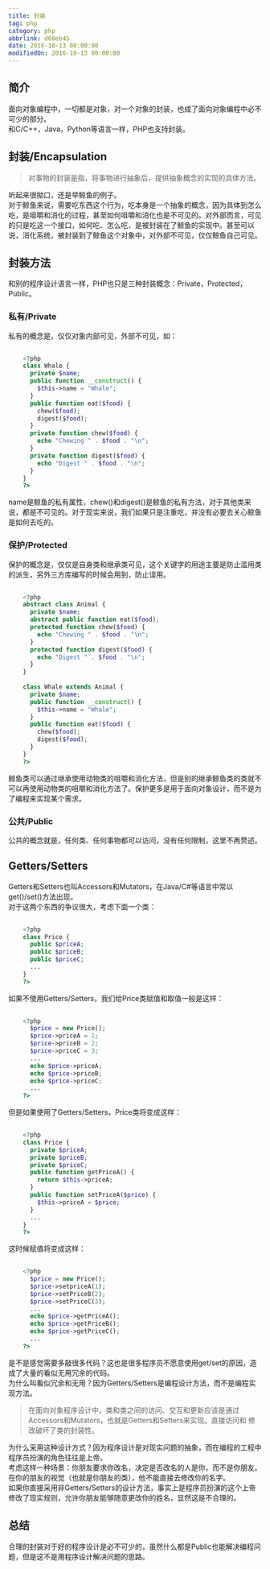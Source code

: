 ```yaml
---
title: 封装
tag: php
category: php
abbrlink: d60eb45
date: 2016-10-13 00:00:00
modifiedOn: 2016-10-13 00:00:00
---
```

## 简介

面向对象编程中，一切都是对象，对一个对象的封装，也成了面向对象编程中必不可少的部分。  
和C/C++，Java，Python等语言一样，PHP也支持封装。

<!--more-->

## 封装/Encapsulation

> 对事物的封装是指，将事物进行抽象后，提供抽象概念的实现的具体方法。

听起来很拗口，还是举鲸鱼的例子。  
对于鲸鱼来说，需要吃东西这个行为，吃本身是一个抽象的概念，因为具体到怎么吃，是咀嚼和消化的过程，甚至如何咀嚼和消化也是不可见的。对外部而言，可见的只是吃这一个接口，如何吃、怎么吃，是被封装在了鲸鱼的实现中。甚至可以说，消化系统，被封装到了鲸鱼这个对象中，对外部不可见，仅仅鲸鱼自己可见。

## 封装方法

和别的程序设计语言一样，PHP也只是三种封装概念：Private，Protected，Public。

### 私有/Private

私有的概念是，仅仅对象内部可见，外部不可见，如：
```php
    
    <?php
    class Whale {
      private $name;
      public function __construct() {
        $this->name = "Whale";
      }
      public function eat($food) {
        chew($food);
        digest($food);
      }
      private function chew($food) {
        echo "Chewing " . $food . "\n";
      }
      private function digest($food) {
        echo "Digest " . $food . "\n";
      }
    }
    ?>
```
name是鲸鱼的私有属性，chew()和digest()是鲸鱼的私有方法，对于其他类来说，都是不可见的。对于现实来说，我们如果只是注重吃，并没有必要去关心鲸鱼是如何去吃的。

### 保护/Protected

保护的概念是，仅仅是自身类和继承类可见，这个关键字的用途主要是防止滥用类的派生，另外三方库编写的时候会用到，防止误用。
```php
    
    <?php
    abstract class Animal {
      private $name;
      abstract public function eat($food);
      protected function chew($food) {
        echo "Chewing " . $food . "\n";
      }
      protected function digest($food) {
        echo "Digest " . $food . "\n";
      }
    }
    
    class Whale extends Animal {
      private $name;
      public function __construct() {
        $this->name = "Whale";
      }
      public function eat($food) {
        chew($food);
        digest($food);
      }
    }
    ?>
```
鲸鱼类可以通过继承使用动物类的咀嚼和消化方法，但是别的继承鲸鱼类的类就不可以再使用动物类的咀嚼和消化方法了。保护更多是用于面向对象设计，而不是为了编程来实现某个需求。

### 公共/Public

公共的概念就是，任何类、任何事物都可以访问，没有任何限制，这里不再赘述。

## Getters/Setters

Getters和Setters也叫Accessors和Mutators，在Java/C#等语言中常以get()/set()方法出现。  
对于这两个东西的争议很大，考虑下面一个类：
```php
    
    <?php
    class Price {
      public $priceA;
      public $priceB;
      public $priceC;
      ...
    }
    ?>
```
如果不使用Getters/Setters，我们给Price类赋值和取值一般是这样：
```php
    
    <?php
      $price = new Price();
      $price->priceA = 1;
      $price->priceB = 2;
      $price->priceC = 3;
      ...
      echo $price->priceA;
      echo $price->priceB;
      echo $price->priceC;
      ...
    ?>
```
但是如果使用了Getters/Setters，Price类将变成这样：
```php
    
    <?php
    class Price {
      private $priceA;
      private $priceB;
      private $priceC;
      public function getPriceA() {
        return $this->priceA;
      }
      public function setPriceA($price) {
        $this->priceA = $price;
      }
      ...
    }
    ?>
```
这时候赋值将变成这样：
```php
    
    <?php
      $price = new Price();
      $price->setpriceA(1);
      $price->setPriceB(2);
      $price->setPriceC(3);
      ...
      echo $price->getPriceA();
      echo $price->getPriceB();
      echo $price->getPriceC();
      ...
    ?>
```
是不是感觉需要多敲很多代码？这也是很多程序员不愿意使用get/set的原因，造成了大量的看似无用冗余的代码。  
为什么叫看似冗余和无用？因为Getters/Setters是编程设计方法，而不是编程实现方法。

> 在面向对象程序设计中，类和类之间的访问、交互和更新应该是通过Accessors和Mutators，也就是Getters和Setters来实现。直接访问和
修改破坏了类的封装性。

为什么采用这种设计方式？因为程序设计是对现实问题的抽象，而在编程的工程中程序员扮演的角色往往是上帝。  
考虑这样一种场景：你朋友要求你改名，决定是否改名的人是你，而不是你朋友。在你的朋友的视觉（也就是你朋友的类），他不能直接去修改你的名字。  
如果你直接采用非Getters/Setters的设计方法，事实上是程序员扮演的这个上帝修改了现实规则，允许你朋友能够随意更改你的姓名，显然这是不合理的。

## 总结

合理的封装对于好的程序设计是必不可少的，虽然什么都是Public也能解决编程问题，但是这不是用程序设计解决问题的思路。
